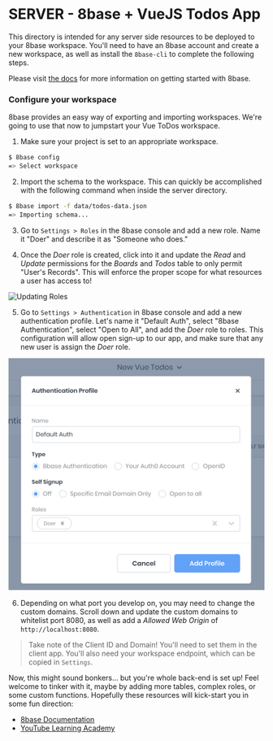 # SERVER - 8base + VueJS Todos App

This directory is intended for any server side resources to be deployed to your 8base workspace. You'll need to have an 8base account and create a new workspace, as well as install the `8base-cli` to complete the following steps.

Please visit [the docs](https://docs.8base.com) for more information on getting started with 8base.

### Configure your workspace
8base provides an easy way of exporting and importing workspaces. We're going to use that now to jumpstart your Vue ToDos workspace.

1. Make sure your project is set to an appropriate workspace.
```sh
$ 8base config
=> Select workspace
```

2. Import the schema to the workspace. This can quickly be accomplished with the following command when inside the server directory.
```sh
$ 8base import -f data/todos-data.json
=> Importing schema...
```

3. Go to `Settings > Roles` in the 8base console and add a new role. Name it "Doer" and describe it as "Someone who does." 

4. Once the *Doer* role is created, click into it and update the *Read* and *Update* permissions for the *Boards* and *Todos* table to only permit "User's Records". This will enforce the proper scope for what resources a user has access to!

![Updating Roles](./.readme-assets/roles-set.gif)

5. Go to `Settings > Authentication` in 8base console and add a new authentication profile. Let's name it "Default Auth", select "8base Authentication", select "Open to All", and add the *Doer* role to roles. This configuration will allow open sign-up to our app, and make sure that any new user is assign the *Doer* role.

![Updating Roles](./.readme-assets/auth-prof.png)

6. Depending on what port you develop on, you may need to change the custom domains. Scroll down and update the custom domains to whitelist port 8080, as well as add a *Allowed Web Origin* of `http://localhost:8080`.

> Take note of the Client ID and Domain! You'll need to set them in the client app. You'll also need your workspace endpoint, which can be copied in `Settings`.

Now, this might sound bonkers... but you're whole back-end is set up! Feel welcome to tinker with it, maybe by adding more tables, complex roles, or some custom functions. Hopefully these resources will kick-start you in some fun direction:

* [8base Documentation](https://docs.8base.com)
* [YouTube Learning Academy](https://8base.com/c/8base)


